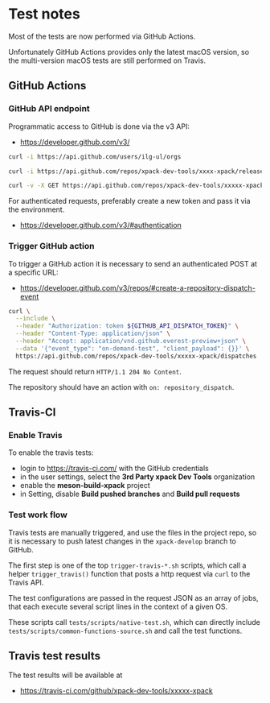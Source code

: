 # Test notes

Most of the tests are now performed via GitHub Actions.

Unfortunately GitHub Actions provides only the latest macOS version, so
the multi-version macOS tests are still performed on Travis.

## GitHub Actions

### GitHub API endpoint

Programmatic access to GitHub is done via the v3 API:

- <https://developer.github.com/v3/>

```sh
curl -i https://api.github.com/users/ilg-ul/orgs

curl -i https://api.github.com/repos/xpack-dev-tools/xxxx-xpack/releases

curl -v -X GET https://api.github.com/repos/xpack-dev-tools/xxxxx-xpack/hooks
```

For authenticated requests, preferably create a new token and pass it
via the environment.

- <https://developer.github.com/v3/#authentication>

### Trigger GitHub action

To trigger a GitHub action it is necessary to send an authenticated POST
at a specific URL:

- <https://developer.github.com/v3/repos/#create-a-repository-dispatch-event>

```sh
curl \
  --include \
  --header "Authorization: token ${GITHUB_API_DISPATCH_TOKEN}" \
  --header "Content-Type: application/json" \
  --header "Accept: application/vnd.github.everest-preview+json" \
  --data '{"event_type": "on-demand-test", "client_payload": {}}' \
  https://api.github.com/repos/xpack-dev-tools/xxxxx-xpack/dispatches
```

The request should return `HTTP/1.1 204 No Content`.

The repository should have an action with `on: repository_dispatch`.

## Travis-CI

### Enable Travis

To enable the travis tests:

- login to <https://travis-ci.com/> with the GitHub credentials
- in the user settings, select the **3rd Party xpack Dev Tools** organization
- enable the **meson-build-xpack** project
- in Setting, disable **Build pushed branches** and **Build pull requests**

### Test work flow

Travis tests are manually triggered, and use the files in the project repo,
so it is necessary to push latest changes in the `xpack-develop` branch
to GitHub.

The first step is one of the top `trigger-travis-*.sh` scripts,
which call a helper `trigger_travis()` function that posts a http
request via `curl` to the Travis API.

The test configurations are passed in the request JSON as an array of
jobs, that each execute several script lines in the context of a given OS.

These scripts call `tests/scripts/native-test.sh`, which can directly include
`tests/scripts/common-functions-source.sh` and call the test functions.

## Travis test results

The test results will be available at

- <https://travis-ci.com/github/xpack-dev-tools/xxxxx-xpack>
